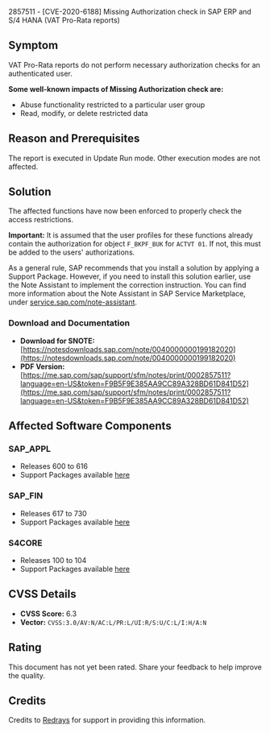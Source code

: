 2857511 - [CVE-2020-6188] Missing Authorization check in SAP ERP and S/4 HANA (VAT Pro-Rata reports)

## Symptom

VAT Pro-Rata reports do not perform necessary authorization checks for an authenticated user.

**Some well-known impacts of Missing Authorization check are:**

- Abuse functionality restricted to a particular user group
- Read, modify, or delete restricted data

## Reason and Prerequisites

The report is executed in Update Run mode. Other execution modes are not affected.

## Solution

The affected functions have now been enforced to properly check the access restrictions.

**Important:** It is assumed that the user profiles for these functions already contain the authorization for object `F_BKPF_BUK` for `ACTVT 01`. If not, this must be added to the users' authorizations.

As a general rule, SAP recommends that you install a solution by applying a Support Package. However, if you need to install this solution earlier, use the Note Assistant to implement the correction instruction. You can find more information about the Note Assistant in SAP Service Marketplace, under [service.sap.com/note-assistant](https://me.sap.com/note-assistant).

### Download and Documentation

- **Download for SNOTE:** [https://notesdownloads.sap.com/note/0040000000199182020](https://notesdownloads.sap.com/note/0040000000199182020)
- **PDF Version:** [https://me.sap.com/sap/support/sfm/notes/print/0002857511?language=en-US&token=F9B5F9E385AA9CC89A328BD61D841D52](https://me.sap.com/sap/support/sfm/notes/print/0002857511?language=en-US&token=F9B5F9E385AA9CC89A328BD61D841D52)

## Affected Software Components

### SAP_APPL

- Releases 600 to 616
- Support Packages available [here](https://me.sap.com/supportpackage/SAPKH60033)

### SAP_FIN

- Releases 617 to 730
- Support Packages available [here](https://me.sap.com/supportpackage/SAPK-61720INSAPFIN)

### S4CORE

- Releases 100 to 104
- Support Packages available [here](https://me.sap.com/supportpackage/SAPK-10010INS4CORE)

## CVSS Details

- **CVSS Score:** 6.3
- **Vector:** `CVSS:3.0/AV:N/AC:L/PR:L/UI:R/S:U/C:L/I:H/A:N`

## Rating

This document has not yet been rated. Share your feedback to help improve the quality.

## Credits

Credits to [Redrays](https://redrays.io) for support in providing this information.